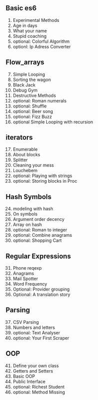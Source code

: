 ## Basic es6
  1. Experimental Methods
  2. Age in days
  3. What your name
  4. Stupid coaching
  5. optional: Colorful Algorithm
  6. optionl: Ip Adress Converter

## Flow_arrays
  7. Simple Looping
  8. Sorting the wagon
  9. Black Jack
  10. Debug Gym
  11. Destructive Methods
  12. optional: Roman numerals
  13. optional: Shuffle
  14. optional: Beer song
  15. optional: Fizz Buzz
  16. optional Simple Looping with recursion

## iterators
  17. Enumerable
  18. About blocks
  19. Splitter
  20. Cleaning your mess
  21. Louchebem
  22. optional: Playing with strings
  23. optional: Storing blocks in Proc

## Hash Symbols
  24. modeling with hash
  25. On symbols
  26. Argument order decency
  27. Array on hash
  28. optional: Roman to integer
  29. optional: Combine anagrams
  30. optional: Shopping Cart

## Regular Expressions
  31. Phone reqexp
  32. Anagrams
  33. Mail Spotter
  34. Word Frequency
  35. Optional: Provider grouping
  36. Optional: A translation story

## Parsing
  37. CSV Parsing
  38. Numbers and letters
  39. optional: Text Analyser
  40. optional: Your First Scraper

## OOP
  41. Define your own class
  42. Getters and Setters
  43. Basic OOP
  44. Public Interface
  45. optional: Richest Student
  46. optional: Method Missing
